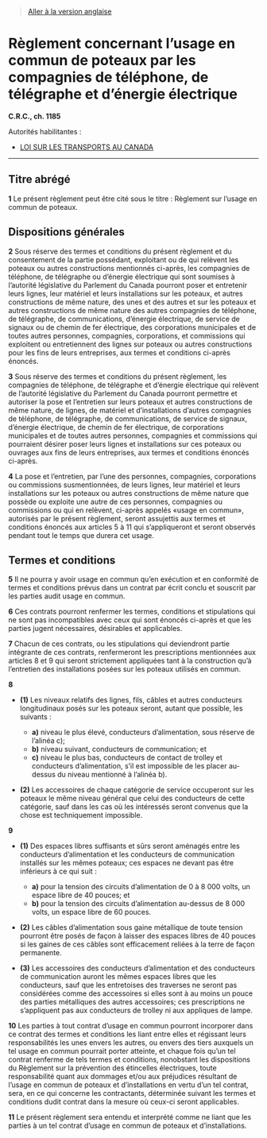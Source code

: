 > [Aller à la version anglaise](/en/Regulations/Consolidated%20Regulations%20of%20Canada/1101-1200/C.R.C.,%20c.%201185.md)

# Règlement concernant l’usage en commun de poteaux par les compagnies de téléphone, de télégraphe et d’énergie électrique

**C.R.C., ch. 1185**

Autorités habilitantes : 
- [LOI SUR LES TRANSPORTS AU CANADA](/fr/Lois/Lois%20du%20Canada/1996/ch.%2010.md)

----------



## Titre abrégé


**1** Le présent règlement peut être cité sous le titre : Règlement sur l’usage en commun de poteaux.




## Dispositions générales


**2** Sous réserve des termes et conditions du présent règlement et du consentement de la partie possédant, exploitant ou de qui relèvent les poteaux ou autres constructions mentionnés ci-après, les compagnies de téléphone, de télégraphe ou d’énergie électrique qui sont soumises à l’autorité législative du Parlement du Canada pourront poser et entretenir leurs lignes, leur matériel et leurs installations sur les poteaux, et autres constructions de même nature, des unes et des autres et sur les poteaux et autres constructions de même nature des autres compagnies de téléphone, de télégraphe, de communications, d’énergie électrique, de service de signaux ou de chemin de fer électrique, des corporations municipales et de toutes autres personnes, compagnies, corporations, et commissions qui exploitent ou entretiennent des lignes sur poteaux ou autres constructions pour les fins de leurs entreprises, aux termes et conditions ci-après énoncés.



**3** Sous réserve des termes et conditions du présent règlement, les compagnies de téléphone, de télégraphe et d’énergie électrique qui relèvent de l’autorité législative du Parlement du Canada pourront permettre et autoriser la pose et l’entretien sur leurs poteaux et autres constructions de même nature, de lignes, de matériel et d’installations d’autres compagnies de téléphone, de télégraphe, de communications, de service de signaux, d’énergie électrique, de chemin de fer électrique, de corporations municipales et de toutes autres personnes, compagnies et commissions qui pourraient désirer poser leurs lignes et installations sur ces poteaux ou ouvrages aux fins de leurs entreprises, aux termes et conditions énoncés ci-après.



**4** La pose et l’entretien, par l’une des personnes, compagnies, corporations ou commissions susmentionnées, de leurs lignes, leur matériel et leurs installations sur les poteaux ou autres constructions de même nature que possède ou exploite une autre de ces personnes, compagnies ou commissions ou qui en relèvent, ci-après appelés «usage en commun», autorisés par le présent règlement, seront assujettis aux termes et conditions énoncés aux articles 5 à 11 qui s’appliqueront et seront observés pendant tout le temps que durera cet usage.




## Termes et conditions


**5** Il ne pourra y avoir usage en commun qu’en exécution et en conformité de termes et conditions prévus dans un contrat par écrit conclu et souscrit par les parties audit usage en commun.



**6** Ces contrats pourront renfermer les termes, conditions et stipulations qui ne sont pas incompatibles avec ceux qui sont énoncés ci-après et que les parties jugent nécessaires, désirables et applicables.



**7** Chacun de ces contrats, ou les stipulations qui deviendront partie intégrante de ces contrats, renfermeront les prescriptions mentionnées aux articles 8 et 9 qui seront strictement appliquées tant à la construction qu’à l’entretien des installations posées sur les poteaux utilisés en commun.



**8** 

- **(1)** Les niveaux relatifs des lignes, fils, câbles et autres conducteurs longitudinaux posés sur les poteaux seront, autant que possible, les suivants :
	- **a)** niveau le plus élevé, conducteurs d’alimentation, sous réserve de l’alinéa c);
	- **b)** niveau suivant, conducteurs de communication; et
	- **c)** niveau le plus bas, conducteurs de contact de trolley et conducteurs d’alimentation, s’il est impossible de les placer au-dessus du niveau mentionné à l’alinéa b).

- **(2)** Les accessoires de chaque catégorie de service occuperont sur les poteaux le même niveau général que celui des conducteurs de cette catégorie, sauf dans les cas où les intéressés seront convenus que la chose est techniquement impossible.



**9** 

- **(1)** Des espaces libres suffisants et sûrs seront aménagés entre les conducteurs d’alimentation et les conducteurs de communication installés sur les mêmes poteaux; ces espaces ne devant pas être inférieurs à ce qui suit :
	- **a)** pour la tension des circuits d’alimentation de 0 à 8 000 volts, un espace libre de 40 pouces; et
	- **b)** pour la tension des circuits d’alimentation au-dessus de 8 000 volts, un espace libre de 60 pouces.

- **(2)** Les câbles d’alimentation sous gaine métallique de toute tension pourront être posés de façon à laisser des espaces libres de 40 pouces si les gaines de ces câbles sont efficacement reliées à la terre de façon permanente.

- **(3)** Les accessoires des conducteurs d’alimentation et des conducteurs de communication auront les mêmes espaces libres que les conducteurs, sauf que les entretoises des traverses ne seront pas considérées comme des accessoires si elles sont à au moins un pouce des parties métalliques des autres accessoires; ces prescriptions ne s’appliquent pas aux conducteurs de trolley ni aux appliques de lampe.



**10** Les parties à tout contrat d’usage en commun pourront incorporer dans ce contrat des termes et conditions les liant entre elles et régissant leurs responsabilités les unes envers les autres, ou envers des tiers auxquels un tel usage en commun pourrait porter atteinte, et chaque fois qu’un tel contrat renferme de tels termes et conditions, nonobstant les dispositions du Règlement sur la prévention des étincelles électriques, toute responsabilité quant aux dommages et/ou aux préjudices résultant de l’usage en commun de poteaux et d’installations en vertu d’un tel contrat, sera, en ce qui concerne les contractants, déterminée suivant les termes et conditions dudit contrat dans la mesure où ceux-ci seront applicables.



**11** Le présent règlement sera entendu et interprété comme ne liant que les parties à un tel contrat d’usage en commun de poteaux et d’installations.



